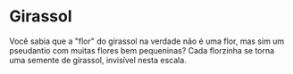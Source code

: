 # Girassol

Você sabia que a "flor" do girassol na verdade não é uma flor, mas sim um
pseudantio com muitas flores bem pequeninas? Cada florzinha se torna uma semente
de girassol, invisível nesta escala.
